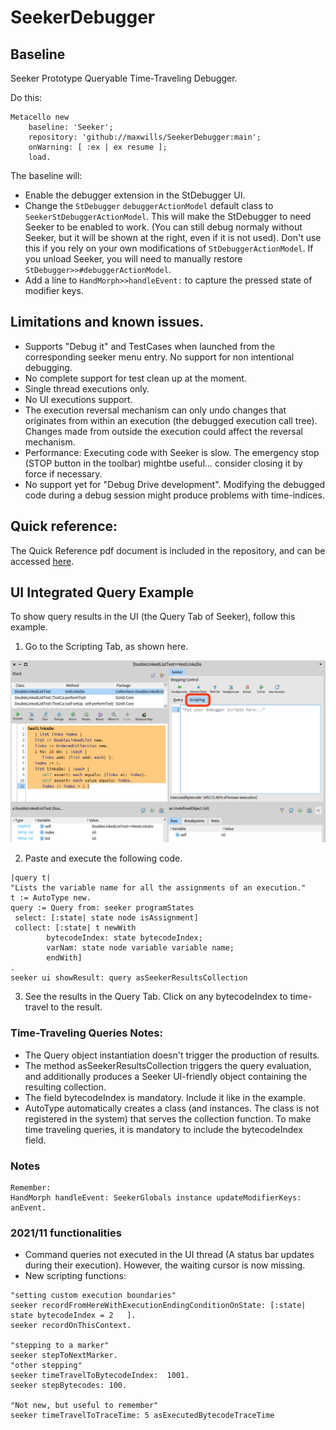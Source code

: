 # SeekerDebugger

## Baseline

Seeker Prototype Queryable Time-Traveling Debugger.

Do this:
```Smalltalk
Metacello new
    baseline: 'Seeker';
    repository: 'github://maxwills/SeekerDebugger:main';
    onWarning: [ :ex | ex resume ];
    load.
```


The baseline will:
- Enable the debugger extension in the StDebugger UI.
- Change the `StDebugger` `debuggerActionModel` default class to `SeekerStDebuggerActionModel`. This will make the StDebugger to need Seeker to be enabled to work. (You can still debug normaly without Seeker, but it will be shown at the right, even if it is not used). Don't use this if you rely on your own modifications of `StDebuggerActionModel`. If you unload Seeker, you will need to manually restore `StDebugger>>#debuggerActionModel`.
- Add a line to `HandMorph>>handleEvent:` to capture the pressed state of modifier keys.


## Limitations and known issues.
- Supports "Debug it" and TestCases when launched from the corresponding seeker menu entry. No support for non intentional debugging.
- No complete support for test clean up at the moment.
- Single thread executions only.
- No UI executions support.
- The execution reversal mechanism can only undo changes that originates from within an execution (the debugged execution call tree). Changes made from outside the execution could affect the reversal mechanism.
- Performance: Executing code with Seeker is slow. The emergency stop (STOP button in the toolbar) mightbe useful... consider closing it by force if necessary.
- No support yet for "Debug Drive development". Modifying the debugged code during a debug session might produce problems with time-indices.

## Quick reference:
The Quick Reference pdf document is included in the repository, and can be accessed [here](./Resources/TTQs-QuickReference.pdf).

## UI Integrated Query Example

To show query results in the UI (the Query Tab of Seeker), follow this example.

1. Go to the Scripting Tab, as shown here. 
<img src="./Resources/scripting.png" width="700px">  


2. Paste and execute the following code.
```Smalltalk
|query t|
"Lists the variable name for all the assignments of an execution."
t := AutoType new.
query := Query from: seeker programStates
 select: [:state| state node isAssignment] 
 collect: [:state| t newWith
		bytecodeIndex: state bytecodeIndex;
		varNam: state node variable variable name;
		endWith]
.
seeker ui showResult: query asSeekerResultsCollection  
```
3. See the results in the Query Tab. Click on any bytecodeIndex to time-travel to the result.

### Time-Traveling Queries Notes:

- The Query object instantiation doesn't trigger the production of results.
- The method asSeekerResultsCollection triggers the query evaluation, and additionally produces a Seeker UI-friendly object containing the resulting collection.
- The field bytecodeIndex is mandatory. Include it like in the example.
- AutoType automatically creates a class (and instances. The class is not registered in the system) that serves the collection function. To make time traveling queries, it is mandatory to include the bytecodeIndex field.

### Notes
	Remember:
	HandMorph handleEvent: SeekerGlobals instance updateModifierKeys: anEvent.
	
### 2021/11 functionalities

- Command queries not executed in the UI thread (A status bar updates during their execution). However, the waiting cursor is now missing.
- New scripting functions:  
```Smalltalk
"setting custom execution boundaries"
seeker recordFromHereWithExecutionEndingConditionOnState: [:state| state bytecodeIndex = 2   ].
seeker recordOnThisContext.

"stepping to a marker"
seeker stepToNextMarker.
"other stepping"
seeker timeTravelToBytecodeIndex:  1001.
seeker stepBytecodes: 100.

"Not new, but useful to remember"
seeker timeTravelToTraceTime: 5 asExecutedBytecodeTraceTime 

```
